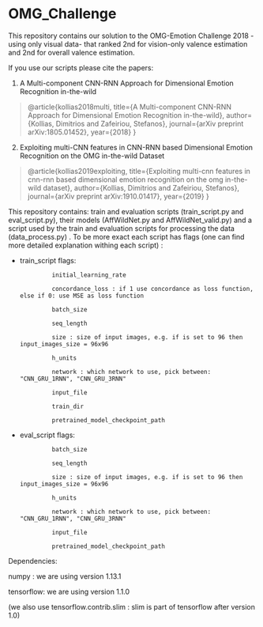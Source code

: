 # OMG_Challenge

This repository contains our solution to the OMG-Emotion Challenge 2018 -using only visual data- that ranked 2nd for vision-only valence estimation and 2nd for overall valence estimation.

If you use our scripts please cite the papers: 

1) A Multi-component CNN-RNN Approach for Dimensional Emotion Recognition in-the-wild

>@article{kollias2018multi,
  title={A Multi-component CNN-RNN Approach for Dimensional Emotion Recognition in-the-wild},
  author={Kollias, Dimitrios and Zafeiriou, Stefanos},
  journal={arXiv preprint arXiv:1805.01452},
  year={2018}
}

2) Exploiting multi-CNN features in CNN-RNN based Dimensional Emotion Recognition on the OMG in-the-wild Dataset

>@article{kollias2019exploiting,
  title={Exploiting multi-cnn features in cnn-rnn based dimensional emotion recognition on the omg in-the-wild dataset},
  author={Kollias, Dimitrios and Zafeiriou, Stefanos},
  journal={arXiv preprint arXiv:1910.01417},
  year={2019}
}

This repository contains: train and evaluation scripts (train_script.py and eval_script.py), their models (AffWildNet.py and AffWildNet_valid.py) and a script used by the train and evaluation scripts for processing the data (data_process.py) .
To be more exact each script has flags (one can find more detailed explanation withing each script) :
- train_script flags: 

               initial_learning_rate 
               
               concordance_loss : if 1 use concordance as loss function, else if 0: use MSE as loss function
               
               batch_size
               
               seq_length
               
               size : size of input images, e.g. if is set to 96 then input_images_size = 96x96
               
               h_units
               
               network : which network to use, pick between: "CNN_GRU_1RNN", "CNN_GRU_3RNN"  
               
               input_file
               
               train_dir
               
               pretrained_model_checkpoint_path 


- eval_script flags: 

               batch_size
               
               seq_length
               
               size : size of input images, e.g. if is set to 96 then input_images_size = 96x96
               
               h_units
               
               network : which network to use, pick between: "CNN_GRU_1RNN", "CNN_GRU_3RNN"  
               
               input_file
               
               pretrained_model_checkpoint_path 


Dependencies:

numpy : we are using version 1.13.1

tensorflow: we are using version 1.1.0 

(we also use tensorflow.contrib.slim : slim is part of tensorflow after version 1.0)

